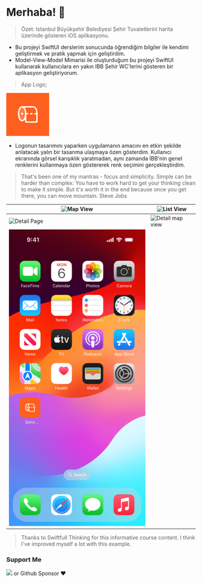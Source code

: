 # Merhaba! 👋
> Özet: Istanbul Büyükşehir Belediyesi Şehir Tuvaletlerini harita üzerinde gösteren iOS aplikasyonu.



- Bu projeyi SwiftUI derslerim sonucunda öğrendiğim bilgiler ile kendimi geliştirmek ve pratik yapmak için geliştirdim. 
- Model-View-Model Mimarisi ile oluşturduğum bu projeyi SwiftUI kullanarak kullanıcılara en yakın IBB Şehir WC'lerini gösteren bir aplikasyon geliştiriyorum.

>App Logo;
>
![app logo](https://github.com/SemihK/CTM/blob/main/IBB%20Sehir%20Tuvalet/Assets.xcassets/AppIcon.appiconset/114.png?raw=true)

- Logonun tasarımını yaparken uygulamanın amacını en etkin şekilde anlatacak yalın bir tasarıma ulaşmaya özen gösterdim. Kullanıcı ekranında görsel karışıklık yaratmadan, aynı zamanda İBB'nin genel renklerini kullanmaya özen göstererek renk seçimini gerçekleştirdim.


> That's been one of my mantras - focus and simplicity. Simple can be harder than complex: You have to work hard to get your thinking clean to make it simple. But it's worth it in the end because once you get there, you can move mountain.
 Steve Jobs


|  ![Map View](https://github.com/SemihK/maps-for-wc/blob/main/images/screenshot/screen%20view.png?raw=true)| ![List View](https://github.com/SemihK/maps-for-wc/blob/main/images/screenshot/list%20view.png?raw=true) |
|--|--|
| ![Detail Page](https://github.com/SemihK/maps-for-wc/blob/main/images/screenshot/detail%20view.png?raw=true) | ![Detail map view](https://github.com/SemihK/maps-for-wc/blob/main/images/screenshot/detail%20page.png?raw=true) |
![home screen](https://github.com/SemihK/CTM/blob/main/images/screenshot/Mode=Light.png?raw=true)|  |



> Thanks to Swiftfull Thinking for this informative course content. I think I've improved myself a lot with this example.

### Support Me

<a href="https://www.buymeacoffee.com/semihkesgin"><img src="https://cdn.buymeacoffee.com/buttons/v2/default-yellow.png" width="200" /></a>
or
Github Sponsor ❤️
